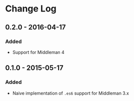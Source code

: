 # Change Log

## 0.2.0 - 2016-04-17
### Added
- Support for Middleman 4

## 0.1.0 - 2015-05-17
### Added
- Naive implementation of `.es6` support for Middleman 3.x
